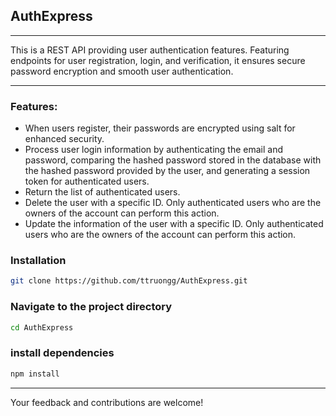## AuthExpress
<hr>

This is a REST API providing user authentication features. Featuring endpoints for user registration, login, and verification, it ensures secure password encryption and smooth user authentication.
<hr>

<h3> Features:</h3>
<ul>
  <li>When users register, their passwords are encrypted using salt for enhanced security.</li>
  <li>Process user login information by authenticating the email and password, comparing the hashed password stored in the database with the hashed password provided by the user, and generating a session token for authenticated users.</li>
  <li>Return the list of authenticated users. </li>
  <li>Delete the user with a specific ID. Only authenticated users who are the owners of the account can perform this action.</li>
  <li>Update the information of the user with a specific ID. Only authenticated users who are the owners of the account can perform this action.</li>
</ul>

<h3> Installation </h3>

```bash
git clone https://github.com/ttruongg/AuthExpress.git

```
<h3> Navigate to the project directory </h3> 

```bash
cd AuthExpress

```

### install dependencies
```bash
npm install

```

<hr>
Your feedback and contributions are welcome!



